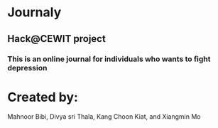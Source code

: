 # Journaly
## Hack@CEWIT project
### This is an online journal for individuals who wants to fight depression

# Created by:

Mahnoor Bibi, Divya sri Thala, Kang Choon Kiat, and Xiangmin Mo
